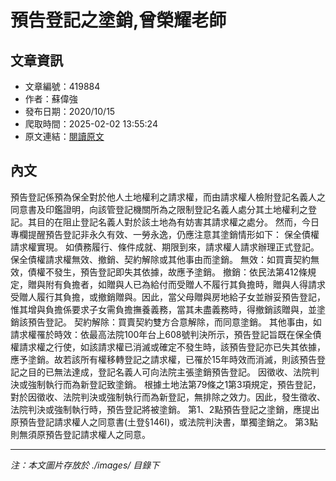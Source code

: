 # 預告登記之塗銷,曾榮耀老師

## 文章資訊
- 文章編號：419884
- 作者：蘇偉強
- 發布日期：2020/10/15
- 爬取時間：2025-02-02 13:55:24
- 原文連結：[閱讀原文](https://real-estate.get.com.tw/Columns/detail.aspx?no=419884)

## 內文
預告登記係預為保全對於他人土地權利之請求權，而由請求權人檢附登記名義人之同意書及印鑑證明，向該管登記機關所為之限制登記名義人處分其土地權利之登記。其目的在阻止登記名義人對於該土地為有妨害其請求權之處分。
然而，今日專欄提醒預告登記非永久有效、一勞永逸，仍應注意其塗銷情形如下：
保全債權請求權實現。
如債務履行、條件成就、期限到來，請求權人請求辦理正式登記。
保全債權請求權無效、撤銷、契約解除或其他事由而塗銷。
無效：如買賣契約無效，債權不發生，預告登記即失其依據，故應予塗銷。
撤銷：依民法第412條規定，贈與附有負擔者，如贈與人已為給付而受贈人不履行其負擔時，贈與人得請求受贈人履行其負擔，或撤銷贈與。因此，當父母贈與房地給子女並辦妥預告登記，惟其增與負擔係要求子女需負擔撫養義務，當其未盡義務時，得撤銷該贈與，並塗銷該預告登記。
契約解除：買賣契約雙方合意解除，而同意塗銷。
其他事由，如請求權罹於時效：依最高法院100年台上608號判決所示，預告登記旨既在保全債權請求權之行使，如該請求權已消滅或確定不發生時，該預告登記亦已失其依據，應予塗銷。故若該所有權移轉登記之請求權，已罹於15年時效而消滅，則該預告登記之目的已無法達成，登記名義人可向法院主張塗銷預告登記。
因徵收、法院判決或強制執行而為新登記致塗銷。
根據土地法第79條之1第3項規定，預告登記，對於因徵收、法院判決或強制執行而為新登記，無排除之效力。因此，發生徵收、法院判決或強制執行時，預告登記將被塗銷。
第1、2點預告登記之塗銷，應提出原預告登記請求權人之同意書(土登§146I)，或法院判決書，單獨塗銷之。
第3點則無須原預告登記請求權人之同意。

---
*注：本文圖片存放於 ./images/ 目錄下*
